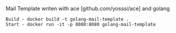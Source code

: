 Mail Template writen with ace [github.com/yosssi/ace] and golang </br>

`Build - docker build -t golang-mail-template .` </br>
`Start - docker run -it -p 8080:8080 golang-mail-template`
